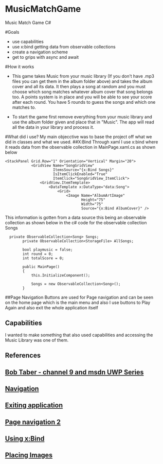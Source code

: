 # MusicMatchGame
Music Match Game C#

#Goals
* use capabilities
* use x:bind getting data from observable collections
* create a navigation scheme
* get to grips with async and await

#How it works
* This game takes Music from your music library (If you don't have .mp3 files you can get them in the album folder above) and takes the album cover and all its data. It then plays a song at random and you must choose which song matches whatever album cover that song belongs too. A points system is in place and you will be able to see your score after each round. You have 5 rounds to guess the songs and which one matches to. 

* To start the game first remove everything from your music library and use the album folder given and place that in "Music". The app will read all the data in your library and process it.

#What did i use?
My main objecctive was to base the project off what we did in classes and what we used.
##X:Bind
Through xaml I use x:bind where it reads data from the observable collection in MainPage.xaml.cs as shown below

```
<StackPanel Grid.Row="1" Orientation="Vertical" Margin="20">
            <GridView Name="SongGridView" 
                      ItemsSource="{x:Bind Songs}" 
                      IsItemClickEnabled="True" 
                      ItemClick="SongGridView_ItemClick">
                <GridView.ItemTemplate>
                    <DataTemplate x:DataType="data:Song">
                        <Grid>
                            <Image Name="AlbumArtImage" 
                                   Height="75" 
                                   Width="75" 
                                   Source="{x:Bind AlbumCover}" />
```

This information is gotten from a data source this being an observable collection as shown below in the c# code for the observable collection Songs
```
  private ObservableCollection<Song> Songs;
        private ObservableCollection<StorageFile> AllSongs;

        bool playmusic = false;
        int round = 0;
        int totalScore = 0;

        public MainPage()
        {
            this.InitializeComponent();

            Songs = new ObservableCollection<Song>();
        }
```
##Page Navigation
Buttons are used for Page navigation and can be seen on the home page which is the main menu and also I use buttons to Play Again and also exit the whole application itself

## Capabilities
I wanted to make something that also used capabilities and accessing the Music Library was one of them.

## References
## [Bob Taber - channel 9 and msdn UWP Series](https://channel9.msdn.com/Series/Windows-10-development-for-absolute-beginners/UWP-001-Series-Introduction)

## [Navigation](https://msdn.microsoft.com/en-us/library/windows/apps/ff626521(v=vs.105).aspx)

## [Exiting application](http://www.tech-recipes.com/rx/23742/create-an-exit-button-in-c-visual-studio/)

## [Page navigation 2](http://www.c-sharpcorner.com/uploadfile/2e414e/basic-navigation-between-pages-using-xaml-c-sharp-in-windows-st/)

## [Using x:Bind](https://msdn.microsoft.com/en-us/windows/uwp/xaml-platform/x-bind-markup-extension)

## [Placing Images](https://msdn.microsoft.com/en-us/library/gg680265(v=pandp.11).aspx)
